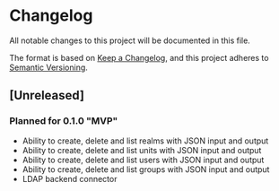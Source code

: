 # Changelog

All notable changes to this project will be documented in this file.

The format is based on [Keep a Changelog](https://keepachangelog.com/en/1.0.0/),
and this project adheres to [Semantic Versioning](https://semver.org/spec/v2.0.0.html).

## [Unreleased]

### Planned for 0.1.0 "MVP"

- Ability to create, delete and list realms with JSON input and output
- Ability to create, delete and list units with JSON input and output
- Ability to create, delete and list users with JSON input and output
- Ability to create, delete and list groups with JSON input and output
- LDAP backend connector

